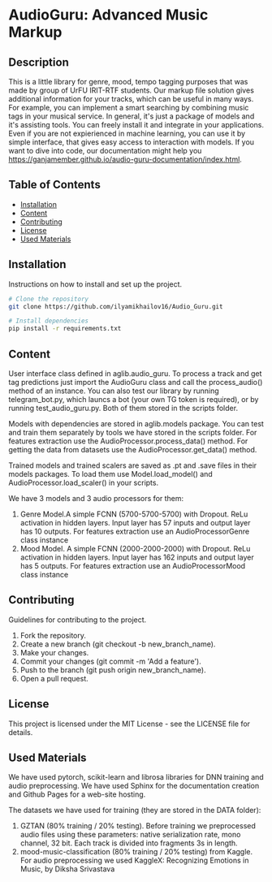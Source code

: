 # AudioGuru: Advanced Music Markup

## Description

This is a little library for genre, mood, tempo tagging purposes that was made by group of UrFU IRIT-RTF students. 
Our markup file solution gives additional information for your tracks, which can be useful in many ways. For example, you can implement a smart searching by combining music tags in your musical service.
In general, it's just a package of models and it's assisting tools. You can freely install it and integrate in your applications. Even if you are not expierienced in machine learning, you can use it by simple interface, that gives easy access to interaction with models.
If you want to dive into code, our documentation might help you https://ganjamember.github.io/audio-guru-documentation/index.html.

## Table of Contents

- [Installation](#installation)
- [Content](#content)
- [Contributing](#contributing)
- [License](#license)
- [Used Materials](#used_materials)

## Installation

Instructions on how to install and set up the project.

```bash
# Clone the repository
git clone https://github.com/ilyamikhailov16/Audio_Guru.git

# Install dependencies
pip install -r requirements.txt

```

## Content

User interface class defined in aglib.audio_guru. To process a track and get tag predictions just import the AudioGuru class and call the process_audio() method of an instance. You can also test our library by running telegram_bot.py, which launcs a bot (your own TG token is required), or by running test_audio_guru.py. Both of them stored in the scripts folder.

Models with dependencies are stored in aglib.models package. You can test and train them separately by tools we have stored in the scripts folder. For features extraction use the AudioProcessor.process_data() method. For getting the data from datasets use the AudioProcessor.get_data() method.

Trained models and trained scalers are saved as .pt and .save files in their models packages. To load them use Model.load_model() and AudioProcessor.load_scaler() in your scripts.

We have 3 models and 3 audio processors for them:
1) Genre Model.A simple FCNN (5700-5700-5700) with Dropout. ReLu activation in hidden layers. Input layer has 57 inputs and output layer has 10 outputs. For features extraction use an AudioProcessorGenre class instance
2) Mood Model. A simple FCNN (2000-2000-2000) with Dropout. ReLu activation in hidden layers. Input layer has 162 inputs and output layer has 5 outputs. For features extraction use an AudioProcessorMood class instance

## Contributing

Guidelines for contributing to the project.

1) Fork the repository.
2) Create a new branch (git checkout -b new_branch_name).
3) Make your changes.
4) Commit your changes (git commit -m 'Add a feature').
5) Push to the branch (git push origin new_branch_name).
6) Open a pull request.

## License

This project is licensed under the MIT License - see the LICENSE file for details.

## Used Materials

We have used pytorch, scikit-learn and librosa libraries for DNN training and audio preprocessing.
We have used Sphinx for the documentation creation and Github Pages for a web-site hosting.

The datasets we have used for training (they are stored in the DATA folder):
1) GZTAN (80% training / 20% testing). Before training we preprocessed audio files using these parameters: native serialization rate, mono channel, 32 bit. Each track is divided into fragments 3s in length.
2) mood-music-classification (80% training / 20% testing) from Kaggle. For audio preprocessing we used KaggleX: Recognizing Emotions in Music, by Diksha Srivastava

